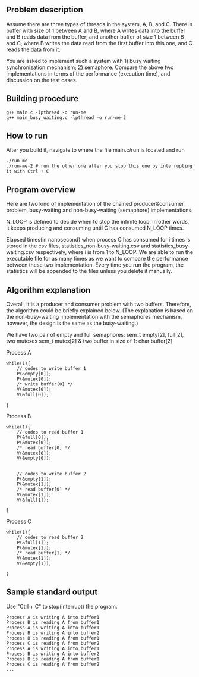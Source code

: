 ## Problem description
Assume there are three types of threads in the system, A, B, and C.
There is buffer with size of 1 between A and B, where A writes data into the buffer and B reads data from the buffer;
and another buffer of size 1 between B and C,
where B writes the data read from the first buffer into this one, and C reads the data from it.

You are asked to implement such a system with 1) busy waiting synchronization mechanism; 2) semaphore. 
Compare the above two implementations in terms of the performance (execution time), and discussion on the test cases.


## Building procedure
```
g++ main.c -lpthread -o run-me
g++ main_busy_waiting.c -lpthread -o run-me-2
```

## How to run
After you build it, navigate to where the file main.c/run is located and run
```
./run-me
./run-me-2 # run the other one after you stop this one by interrupting it with Ctrl + C
```

## Program overview
Here are two kind of implementation of the chained producer&consumer problem, 
busy-waiting and non-busy-waiting (semaphore) implementations.    

N_LOOP is defined to decide when to stop the infinite loop, in other words, it keeps producing and consuming until C has
consumed N_LOOP times.    

Elapsed times(in nanosecond) when process C has consumed for i times is stored in the csv files, 
statistics_non-busy-waiting.csv and statistics_busy-waiting.csv respectively, where i is from 1 to N_LOOP. We are able
to run the executable file for as many times as we want to compare the performance between these two implementation. 
Every time you run the program, the statistics will be appended to the files unless you delete it manually. 

## Algorithm explanation
Overall, it is a producer and consumer problem with two buffers. 
Therefore, the algorithm could be briefly explained below. 
(The explanation is based on the non-busy-waiting implementation with the semaphores mechanism, however, 
the design is the same as the busy-waiting.)

We have two pair of empty and full semaphores: sem_t empty[2], full[2], two mutexes sem_t mutex[2] & two buffer in size of 1: char buffer[2]

 Process A
```
while(1){
    // codes to write buffer 1
    P(&empty[0]);
    P(&mutex[0]);
    /* write buffer[0] */
    V(&mutex[0]);
    V(&full[0]);

}
```

Process B
```
while(1){
    // codes to read buffer 1
    P(&full[0]);
    P(&mutex[0]);
    /* read buffer[0] */
    V(&mutex[0]);
    V(&empty[0]);


    // codes to write buffer 2
    P(&empty[1]);
    P(&mutex[1]);
    /* read buffer[0] */
    V(&mutex[1]);
    V(&full[1]);

}
```

Process C
```
while(1){
    // codes to read buffer 2
    P(&full[1]);
    P(&mutex[1]);
    /* read buffer[1] */
    V(&mutex[1]);
    V(&empty[1]);

}
```

## Sample standard output
Use "Ctrl + C" to stop(interrupt) the program.
```
Process A is writing A into buffer1
Process B is reading A from buffer1
Process A is writing A into buffer1
Process B is writing A into buffer2
Process B is reading A from buffer1
Process C is reading A from buffer2
Process A is writing A into buffer1
Process B is writing A into buffer2
Process B is reading A from buffer1
Process C is reading A from buffer2
...
```

